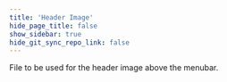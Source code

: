 ```yaml
---
title: 'Header Image'
hide_page_title: false
show_sidebar: true
hide_git_sync_repo_link: false
---
```


File to be used for the header image above the menubar.
